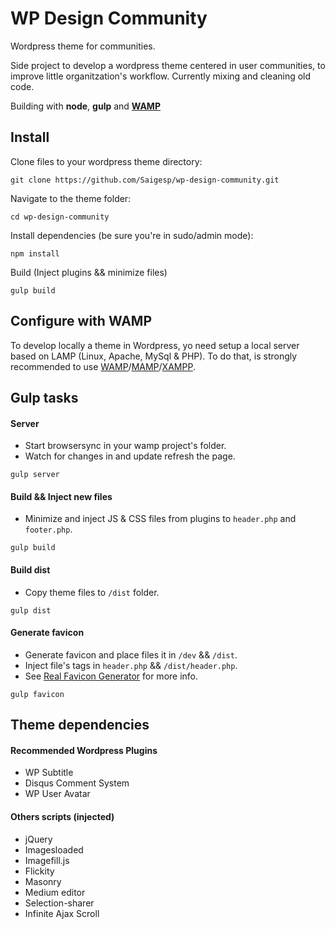 # WP Design Community

Wordpress theme for communities.

Side project to develop a wordpress theme centered in user communities, to improve little organitzation's workflow. Currently mixing and cleaning old code.

Building with **node**, **gulp** and **[WAMP](#wamp_config)**

## Install
Clone files to your wordpress theme directory:
```
git clone https://github.com/Saigesp/wp-design-community.git
```
Navigate to the theme folder:
```
cd wp-design-community
```
Install dependencies (be sure you're in sudo/admin mode):
```
npm install
```
Build (Inject plugins && minimize files)
```
gulp build
```

## <a name="wamp_config"></a>Configure with WAMP
To develop locally a theme in Wordpress, yo need setup a local server based on LAMP (Linux, Apache, MySql & PHP). To do that, is strongly recommended to use [WAMP](http://www.wampserver.com/en/)/[MAMP](https://www.mamp.info/en/)/[XAMPP](https://www.apachefriends.org/index.html). 

## Gulp tasks
#### Server
 - Start browsersync in your wamp project's folder.
 - Watch for changes in and update refresh the page.

```
gulp server
```

#### Build && Inject new files

 - Minimize and inject JS & CSS files from plugins to `header.php` and `footer.php`.

```
gulp build
```

#### Build dist

 - Copy theme files to `/dist` folder.

```
gulp dist
```

#### Generate favicon

 - Generate favicon and place files it in `/dev` && `/dist`.
 - Inject file's tags in `header.php` && `/dist/header.php`.
 - See [Real Favicon Generator](http://realfavicongenerator.net/) for more info.

```
gulp favicon
```

## Theme dependencies

#### Recommended Wordpress Plugins
 - WP Subtitle
 - Disqus Comment System
 - WP User Avatar

#### Others scripts (injected)
 - jQuery
 - Imagesloaded
 - Imagefill.js
 - Flickity
 - Masonry
 - Medium editor
 - Selection-sharer
 - Infinite Ajax Scroll
